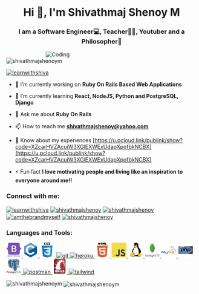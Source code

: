 <h1 align="center">Hi 👋, I'm Shivathmaj Shenoy M</h1>
<h3 align="center">I am a Software Engineer💻, Teacher🧑‍🏫, Youtuber and a Philosopher🤔</h3>
<img align="right" width="400" img src="https://cdn.dribbble.com/users/1162077/screenshots/3848914/programmer.gif" alt="Coding"/>  

<p align="left"> <img src="https://komarev.com/ghpvc/?username=shivathmajshenoym&label=Profile%20views&color=0e75b6&style=flat" alt="shivathmajshenoym" /> </p>

<p align="left"> <a href="https://twitter.com/learnwithshiva" target="blank"><img src="https://img.shields.io/twitter/follow/learnwithshiva?logo=twitter&style=for-the-badge" alt="learnwithshiva" /></a> </p>

- 🔭 I’m currently working on **Ruby On Rails Based Web Applications**

- 🌱 I’m currently learning **React, NodeJS, Python and PostgreSQL, Django**

- 💬 Ask me about **Ruby On Rails**

- 📫 How to reach me **shivathmajshenoy@yahoo.com**

- 📄 Know about my experiences [https://u.pcloud.link/publink/show?code=XZcarHVZAcuiW3XGlEXWExUdapXpofbkNCBX](https://u.pcloud.link/publink/show?code=XZcarHVZAcuiW3XGlEXWExUdapXpofbkNCBX)

- ⚡ Fun fact **I love motivating people and living like an inspiration to everyone around me!!**

<h3 align="left">Connect with me:</h3>
<p align="left">
<a href="https://twitter.com/learnwithshiva" target="blank"><img align="center" src="https://raw.githubusercontent.com/rahuldkjain/github-profile-readme-generator/master/src/images/icons/Social/twitter.svg" alt="learnwithshiva" height="30" width="40" /></a>
<a href="https://linkedin.com/in/shivathmajshenoy" target="blank"><img align="center" src="https://raw.githubusercontent.com/rahuldkjain/github-profile-readme-generator/master/src/images/icons/Social/linked-in-alt.svg" alt="shivathmajshenoy" height="30" width="40" /></a>
<a href="https://fb.com/shivathmajshenoy" target="blank"><img align="center" src="https://raw.githubusercontent.com/rahuldkjain/github-profile-readme-generator/master/src/images/icons/Social/facebook.svg" alt="shivathmajshenoy" height="30" width="40" /></a>
<a href="https://instagram.com/iamthebrandmyself" target="blank"><img align="center" src="https://raw.githubusercontent.com/rahuldkjain/github-profile-readme-generator/master/src/images/icons/Social/instagram.svg" alt="iamthebrandmyself" height="30" width="40" /></a>
<a href="https://www.youtube.com/c/shivathmajshenoy" target="blank"><img align="center" src="https://raw.githubusercontent.com/rahuldkjain/github-profile-readme-generator/master/src/images/icons/Social/youtube.svg" alt="shivathmajshenoy" height="30" width="40" /></a>
</p>

<h3 align="left">Languages and Tools:</h3>
<p align="left"> <a href="https://getbootstrap.com" target="_blank" rel="noreferrer"> <img src="https://raw.githubusercontent.com/devicons/devicon/master/icons/bootstrap/bootstrap-plain-wordmark.svg" alt="bootstrap" width="40" height="40"/> </a> <a href="https://www.cprogramming.com/" target="_blank" rel="noreferrer"> <img src="https://raw.githubusercontent.com/devicons/devicon/master/icons/c/c-original.svg" alt="c" width="40" height="40"/> </a> <a href="https://www.w3schools.com/css/" target="_blank" rel="noreferrer"> <img src="https://raw.githubusercontent.com/devicons/devicon/master/icons/css3/css3-original-wordmark.svg" alt="css3" width="40" height="40"/> </a> <a href="https://git-scm.com/" target="_blank" rel="noreferrer"> <img src="https://www.vectorlogo.zone/logos/git-scm/git-scm-icon.svg" alt="git" width="40" height="40"/> </a> <a href="https://heroku.com" target="_blank" rel="noreferrer"> <img src="https://www.vectorlogo.zone/logos/heroku/heroku-icon.svg" alt="heroku" width="40" height="40"/> </a> <a href="https://www.w3.org/html/" target="_blank" rel="noreferrer"> <img src="https://raw.githubusercontent.com/devicons/devicon/master/icons/html5/html5-original-wordmark.svg" alt="html5" width="40" height="40"/> </a> <a href="https://developer.mozilla.org/en-US/docs/Web/JavaScript" target="_blank" rel="noreferrer"> <img src="https://raw.githubusercontent.com/devicons/devicon/master/icons/javascript/javascript-original.svg" alt="javascript" width="40" height="40"/> </a> <a href="https://www.linux.org/" target="_blank" rel="noreferrer"> <img src="https://raw.githubusercontent.com/devicons/devicon/master/icons/linux/linux-original.svg" alt="linux" width="40" height="40"/> </a> <a href="https://www.mongodb.com/" target="_blank" rel="noreferrer"> <img src="https://raw.githubusercontent.com/devicons/devicon/master/icons/mongodb/mongodb-original-wordmark.svg" alt="mongodb" width="40" height="40"/> </a> <a href="https://www.mysql.com/" target="_blank" rel="noreferrer"> <img src="https://raw.githubusercontent.com/devicons/devicon/master/icons/mysql/mysql-original-wordmark.svg" alt="mysql" width="40" height="40"/> </a> <a href="https://www.php.net" target="_blank" rel="noreferrer"> <img src="https://raw.githubusercontent.com/devicons/devicon/master/icons/php/php-original.svg" alt="php" width="40" height="40"/> </a> <a href="https://www.postgresql.org" target="_blank" rel="noreferrer"> <img src="https://raw.githubusercontent.com/devicons/devicon/master/icons/postgresql/postgresql-original-wordmark.svg" alt="postgresql" width="40" height="40"/> </a> <a href="https://postman.com" target="_blank" rel="noreferrer"> <img src="https://www.vectorlogo.zone/logos/getpostman/getpostman-icon.svg" alt="postman" width="40" height="40"/> </a> <a href="https://rubyonrails.org" target="_blank" rel="noreferrer"> <img src="https://raw.githubusercontent.com/devicons/devicon/master/icons/rails/rails-original-wordmark.svg" alt="rails" width="40" height="40"/> </a> <a href="https://tailwindcss.com/" target="_blank" rel="noreferrer"> <img src="https://www.vectorlogo.zone/logos/tailwindcss/tailwindcss-icon.svg" alt="tailwind" width="40" height="40"/> </a> </p>

<p><img align="left" src="https://github-readme-stats.vercel.app/api/top-langs?username=shivathmajshenoym&show_icons=true&locale=en&layout=compact" alt="shivathmajshenoym" /></p>

<p>&nbsp;<img align="center" src="https://github-readme-stats.vercel.app/api?username=shivathmajshenoym&show_icons=true&locale=en" alt="shivathmajshenoym" /></p>
